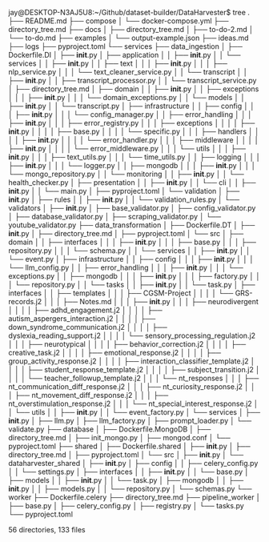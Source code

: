 jay@DESKTOP-N3AJ5U8:~/Github/dataset-builder/DataHarvester$ tree
.
├── README.md
├── compose
│   └── docker-compose.yml
├── directory_tree.md
├── docs
│   ├── directory_tree.md
│   ├── to-do-2.md
│   └── to-do.md
├── examples
│   └── output-example.json
├── ideas.md
├── logs
├── pyproject.toml
└── services
    ├── data_ingestion
    │   ├── Dockerfile.DI
    │   ├── __init__.py
    │   ├── application
    │   │   ├── __init__.py
    │   │   └── services
    │   │       ├── __init__.py
    │   │       ├── text
    │   │       │   ├── __init__.py
    │   │       │   ├── nlp_service.py
    │   │       │   └── text_cleaner_service.py
    │   │       └── transcript
    │   │           ├── __init__.py
    │   │           ├── transcript_processor.py
    │   │           └── transcript_service.py
    │   ├── directory_tree.md
    │   ├── domain
    │   │   ├── __init__.py
    │   │   ├── exceptions
    │   │   │   ├── __init__.py
    │   │   │   └── domain_exceptions.py
    │   │   └── models
    │   │       ├── __init__.py
    │   │       └── transcript.py
    │   ├── infrastructure
    │   │   ├── config
    │   │   │   ├── __init__.py
    │   │   │   └── config_manager.py
    │   │   ├── error_handling
    │   │   │   ├── __init__.py
    │   │   │   ├── error_registry.py
    │   │   │   ├── exceptions
    │   │   │   │   ├── __init__.py
    │   │   │   │   ├── base.py
    │   │   │   │   └── specific.py
    │   │   │   ├── handlers
    │   │   │   │   ├── __init__.py
    │   │   │   │   └── error_handler.py
    │   │   │   ├── middleware
    │   │   │   │   ├── __init__.py
    │   │   │   │   └── error_middleware.py
    │   │   │   └── utils
    │   │   │       ├── __init__.py
    │   │   │       ├── text_utils.py
    │   │   │       └── time_utils.py
    │   │   ├── logging
    │   │   │   ├── __init__.py
    │   │   │   └── logger.py
    │   │   ├── mongodb
    │   │   │   ├── __init__.py
    │   │   │   └── mongo_repository.py
    │   │   └── monitoring
    │   │       ├── __init__.py
    │   │       └── health_checker.py
    │   ├── presentation
    │   │   ├── __init__.py
    │   │   └── cli
    │   │       ├── __init__.py
    │   │       └── main.py
    │   ├── pyproject.toml
    │   └── validation
    │       ├── __init__.py
    │       ├── rules
    │       │   ├── __init__.py
    │       │   └── validation_rules.py
    │       └── validators
    │           ├── __init__.py
    │           ├── base_validator.py
    │           ├── config_validator.py
    │           ├── database_validator.py
    │           ├── scraping_validator.py
    │           └── youtube_validator.py
    ├── data_transformation
    │   ├── Dockerfile.DT
    │   ├── __init__.py
    │   ├── directory_tree.md
    │   ├── pyproject.toml
    │   └── src
    │       ├── domain
    │       │   ├── interfaces
    │       │   │   ├── __init__.py
    │       │   │   ├── base.py
    │       │   │   ├── repository.py
    │       │   │   └── schema.py
    │       │   └── services
    │       │       ├── __init__.py
    │       │       └── event.py
    │       ├── infrastructure
    │       │   ├── config
    │       │   │   ├── __init__.py
    │       │   │   └── llm_config.py
    │       │   ├── error_handling
    │       │   │   ├── __init__.py
    │       │   │   └── exceptions.py
    │       │   ├── mongodb
    │       │   │   ├── __init__.py
    │       │   │   ├── factory.py
    │       │   │   └── repository.py
    │       │   └── tasks
    │       │       ├── __init__.py
    │       │       └── task.py
    │       ├── interfaces
    │       │   ├── templates
    │       │   │   ├── CGSM-Project
    │       │   │   │   └── GRS-records.j2
    │       │   │   ├── Notes.md
    │       │   │   ├── __init__.py
    │       │   │   ├── neurodivergent
    │       │   │   │   ├── adhd_engagement.j2
    │       │   │   │   ├── autism_aspergers_interaction.j2
    │       │   │   │   ├── down_syndrome_communication.j2
    │       │   │   │   ├── dyslexia_reading_support.j2
    │       │   │   │   └── sensory_processing_regulation.j2
    │       │   │   ├── neurotypical
    │       │   │   │   ├── behavior_correction.j2
    │       │   │   │   ├── creative_task.j2
    │       │   │   │   ├── emotional_response.j2
    │       │   │   │   ├── group_activity_response.j2
    │       │   │   │   ├── interaction_classifier_template.j2
    │       │   │   │   ├── student_response_template.j2
    │       │   │   │   ├── subject_transition.j2
    │       │   │   │   └── teacher_followup_template.j2
    │       │   │   └── nt_responses
    │       │   │       ├── nt_communication_diff_response.j2
    │       │   │       ├── nt_curiosity_response.j2
    │       │   │       ├── nt_movement_diff_response.j2
    │       │   │       ├── nt_overstimulation_response.j2
    │       │   │       └── nt_special_interest_response.j2
    │       │   └── utils
    │       │       ├── __init__.py
    │       │       └── event_factory.py
    │       └── services
    │           ├── __init__.py
    │           ├── llm.py
    │           ├── llm_factory.py
    │           ├── prompt_loader.py
    │           └── validate.py
    ├── database
    │   ├── Dockerfile.MongoDB
    │   ├── directory_tree.md
    │   ├── init_mongo.py
    │   ├── mongod.conf
    │   └── pyproject.toml
    ├── shared
    │   ├── Dockerfile.shared
    │   ├── __init__.py
    │   ├── directory_tree.md
    │   ├── pyproject.toml
    │   └── src
    │       ├── __init__.py
    │       └── dataharvester_shared
    │           ├── __init__.py
    │           ├── config
    │           │   ├── celery_config.py
    │           │   └── settings.py
    │           ├── interfaces
    │           │   ├── __init__.py
    │           │   └── base.py
    │           ├── models
    │           │   ├── __init__.py
    │           │   └── task.py
    │           ├── mongodb
    │           │   ├── __init__.py
    │           │   ├── models.py
    │           │   └── repository.py
    │           └── schemas.py
    └── worker
        ├── Dockerfile.celery
        ├── directory_tree.md
        ├── pipeline_worker
        │   ├── base.py
        │   ├── celery_config.py
        │   ├── registry.py
        │   └── tasks.py
        └── pyproject.toml

56 directories, 133 files